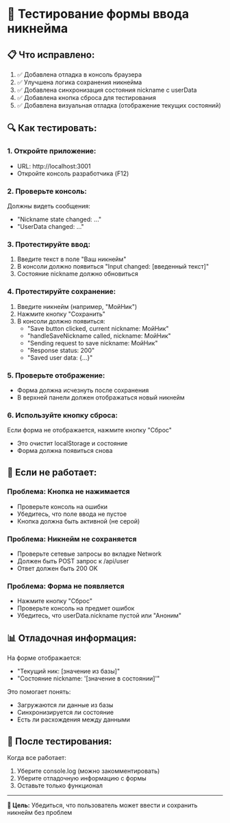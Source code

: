 # 🧪 Тестирование формы ввода никнейма

## 📋 Что исправлено:

1. ✅ Добавлена отладка в консоль браузера
2. ✅ Улучшена логика сохранения никнейма
3. ✅ Добавлена синхронизация состояния nickname с userData
4. ✅ Добавлена кнопка сброса для тестирования
5. ✅ Добавлена визуальная отладка (отображение текущих состояний)

## 🔍 Как тестировать:

### 1. Откройте приложение:
- URL: http://localhost:3001
- Откройте консоль разработчика (F12)

### 2. Проверьте консоль:
Должны видеть сообщения:
- "Nickname state changed: ..."
- "UserData changed: ..."

### 3. Протестируйте ввод:
1. Введите текст в поле "Ваш никнейм"
2. В консоли должно появиться "Input changed: [введенный текст]"
3. Состояние nickname должно обновиться

### 4. Протестируйте сохранение:
1. Введите никнейм (например, "МойНик")
2. Нажмите кнопку "Сохранить"
3. В консоли должно появиться:
   - "Save button clicked, current nickname: МойНик"
   - "handleSaveNickname called, nickname: МойНик"
   - "Sending request to save nickname: МойНик"
   - "Response status: 200"
   - "Saved user data: {...}"

### 5. Проверьте отображение:
- Форма должна исчезнуть после сохранения
- В верхней панели должен отображаться новый никнейм

### 6. Используйте кнопку сброса:
Если форма не отображается, нажмите кнопку "Сброс"
- Это очистит localStorage и состояние
- Форма должна появиться снова

## 🔧 Если не работает:

### Проблема: Кнопка не нажимается
- Проверьте консоль на ошибки
- Убедитесь, что поле ввода не пустое
- Кнопка должна быть активной (не серой)

### Проблема: Никнейм не сохраняется
- Проверьте сетевые запросы во вкладке Network
- Должен быть POST запрос к /api/user
- Ответ должен быть 200 OK

### Проблема: Форма не появляется
- Нажмите кнопку "Сброс"
- Проверьте консоль на предмет ошибок
- Убедитесь, что userData.nickname пустой или "Аноним"

## 📊 Отладочная информация:

На форме отображается:
- "Текущий ник: [значение из базы]"
- "Состояние nickname: '[значение в состоянии]'"

Это помогает понять:
- Загружаются ли данные из базы
- Синхронизируется ли состояние
- Есть ли расхождения между данными

## 🚀 После тестирования:

Когда все работает:
1. Уберите console.log (можно закомментировать)
2. Уберите отладочную информацию с формы
3. Оставьте только функционал

---

**🎯 Цель:** Убедиться, что пользователь может ввести и сохранить никнейм без проблем